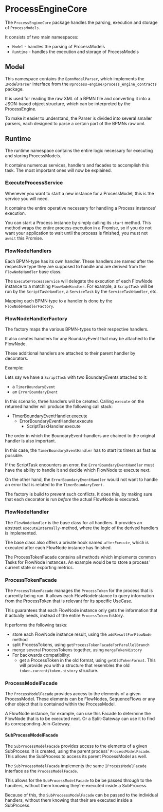 # ProcessEngineCore

The `ProcessEngineCore` package handles the parsing, execution and storage
of `ProcessModels`.

It consists of two main namespaces:
- `Model` - handles the parsing of ProcessModels
- `Runtime` - handles the execution and storage of ProcessModels

## Model

This namespace contains the `BpmnModelParser`, which implements the
`IModelParser` interface from the `@process-engine/process_engine_contracts`
package.

It is used for reading the raw XML of a BPMN file and converting it into
a JSON-based object structure, which can be interpreted by the ProcessEngine.

To make it easier to understand, the Parser is divided into several smaller
parsers, each designed to parse a certain part of the BPMNs raw xml.

## Runtime

The runtime namespace contains the entire logic necessary for executing and
storing ProcessModels.

It contains numerous services, handlers and facades to accomplish this task.
The most important ones will now be explained.

### ExecuteProcessService

Whenever you want to start a new instance for a ProcessModel,
this is the service you will need.

It contains the entire operative necessary for handling a Process instances'
execution.

You can start a Process instance by simply calling its `start` method.
This method wraps the entire process execution in a Promise, so if you do not
want your application to wait until the process is finished, you must not `await`
this Promise.

### FlowNodeHandlers

Each BPMN-type has its own handler.
These handlers are named after the respective type they are supposed to handle
and are derived from the `FlowNodeHandler` base class.

The `ExecuteProcessService` will delegate the execution of each FlowNode instance
to a matching `FlowNodeHandler`.
For example, a `ScriptTask` will be run by the `ScriptTaskHandler`,
a `ServiceTask` by the `ServiceTaskHandler`, etc.

Mapping each BPMN type to a handler is done by the `FlowNodeHandlerFactory`.

### FlowNodeHandlerFactory

The factory maps the various BPMN-types to their respective handlers.

It also creates handlers for any BoundaryEvent that may be attached to the
FlowNode.

These additional handlers are attached to their parent handler by decorators.

Example:

Lets say we have a `ScriptTask` with two BoundaryEvents attached to it:
* a `TimerBoundaryEvent`
* an `ErrorBoundaryEvent`

In this scenario, three handlers will be created.
Calling `execute` on the returned handler will produce the following call stack:

* TimerBoundaryEventHandler.execute
  * ErrorBoundaryEventHandler.execute
    * ScriptTaskHandler.execute

The order in which the BoundaryEvent-handlers are chained to the original handler
is also important.

In this case, the `TimerBoundaryEventHandler` has to start its timers as fast
as possible.

If the ScriptTask encounters an error, the `ErrorBoundaryEventHandler` must have
the ability to handle it and decide which FlowNode to execute next.

On the other hand, the `ErrorBoundaryEventHandler` would not want to handle an
error that is related to the `TimerBoundaryEvent`.

The factory is build to prevent such conflicts.
It does this, by making sure that each decorator is run *before* the actual
FlowNode is executed.

### FlowNodeHandler

The `FlowNodeHandler` is the base class for all handlers.
It provides an abstract `executeInternally`-method, where the logic of the
derived handlers is implemented.

The base class also offers a private hook named `afterExecute`, which is
executed after each FlowNode instance has finished.

The ProcessTokenFacade contains all methods which implements common Tasks for
FlowNode instances.
An example would be to store a process' current state or exporting metrics.

### ProcessTokenFacade

The `ProcessTokenFacade` manages the `ProcessToken` for the process that is
currently being run.
It allows each FlowNodeInstance to query information from the ProcessToken that
is relevant for its specific UseCase.

This guarantees that each FlowNode instance only gets the information that it
actually needs, instead of the entire `ProcessToken` history.

It performs the following tasks:
* store each FlowNode instance result, using the `addResultForFlowNode` method
* split ProcessTokens, using `getProcessTokenFacadeForParallelBranch`
* merge several ProcessTokens together, using `mergeTokenHistory`
* For backwards compatibility:
  * get a ProcessToken in the old format, using `getOldTokenFormat`.
  This will provide you with a structure that resembles the old
  `token.current`/`token.history` structure.

### ProcessModelFacade

The `ProcessModelFacade` provides access to the elements of a given ProcessModel.
These elements can be FlowNodes, SequenceFlows or any other object that is
contained within the ProcessModel.

A FlowNode instance, for example, can use this Facade to determine the FlowNode
that is to be executed next.
Or a Split-Gateway can use it to find its corresponding Join-Gateway.

#### SubProcessModelFacade

The `SubProcessModelFacade` provides access to the elements of a given
SubProcess.
It is created, using the parent process' `ProcessModelFacade`.
This allows the SubProcess to access its parent ProcessModel as well.

The `SubProcessModelFacade` implements the same `IProcessModelFacade` interface
as the `ProcessModelFacade`.

This allows for the `SubProcessModelFacade` to be be passed through to the
handlers, without them knowing they're executed inside a SubProcess.

Because of this, the `SubProcesssModelFacade` can be passed to the individual
handlers, without them knowing that their are executed inside a SubProcess.
